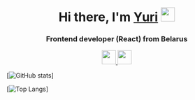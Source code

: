 <h1 align="center">Hi there, I'm <a href="https://www.linkedin.com/in/yuri-prigara/" target="_blank">Yuri</a> 
<img src="https://github.com/blackcater/blackcater/raw/main/images/Hi.gif" height="32"/></h1>
<h3 align="center">Frontend developer (React) from Belarus</h3>
<div id="socials" align="center">
  <a href="https://www.linkedin.com/in/yuri-prigara/">
    <img src="https://cdn.jsdelivr.net/npm/simple-icons@latest/icons/linkedin.svg" height="32"/>
  </a>
  <a href="https://t.me/ram_max">
   <img src="https://cdn.jsdelivr.net/npm/simple-icons@latest/icons/telegram.svg" height="32"/>
  </a>
</div>

[![GitHub stats](https://github-readme-stats.vercel.app/api?username=skif-cezar&show_icons=true&theme=gruvbox)]

[![Top Langs](https://github-readme-stats.vercel.app/api/top-langs/?username=skif-cezar)]




